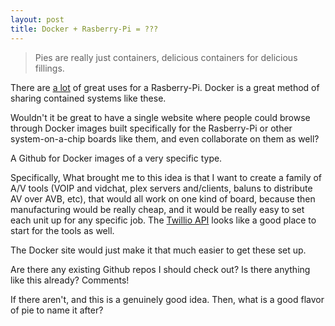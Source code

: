 ```yaml
---
layout: post
title: Docker + Rasberry-Pi = ???
---
```

>Pies are really just containers, delicious containers for delicious fillings.

There are [a lot](https://www.google.com/webhp?sourceid=chrome-instant&ion=1&espv=2&ie=UTF-8#q=list%20of%20raspberry%20pi%20projects) of great uses for a Rasberry-Pi. Docker is a great method of sharing contained systems like these.

Wouldn't it be great to have a single website where people could browse through Docker images built specifically for the Rasberry-Pi or other system-on-a-chip boards like them, and even collaborate on them as well?  

A Github for Docker images of a very specific type.

Specifically, What brought me to this idea is that I want to create a family of A/V tools (VOIP and vidchat, plex servers and/clients, baluns to distribute AV over AVB, etc), that would all work on one kind of board, because then manufacturing would be really cheap, and it would be really easy to set each unit up for any specific job. The [Twillio API](https://www.twilio.com/) looks like a good place to start for the tools as well.

The Docker site would just make it that much easier to get these set up.

Are there any existing Github repos I should check out? Is there anything like this already? Comments!

If there aren't, and this is a genuinely good idea. Then, what is a good flavor of pie to name it after?
